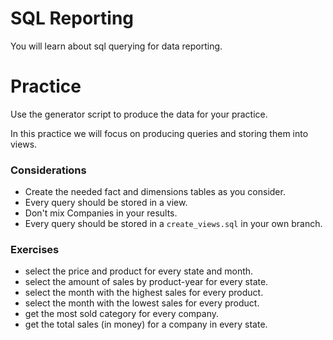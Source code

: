 # SQL Reporting

You will learn about sql querying for data reporting.

# Practice

Use the generator script to produce the data for your practice.

In this practice we will focus on producing queries and storing them into views.

### Considerations

- Create the needed fact and dimensions tables as you consider.
- Every query should be stored in a view.
- Don't mix Companies in your results.
- Every query should be stored in a `create_views.sql` in your own branch.

### Exercises

- select the price and product for every state and month.
- select the amount of sales by product-year for every state.
- select the month with the highest sales for every product.
- select the month with the lowest sales for every product.
- get the most sold category for every company.
- get the total sales (in money) for a company in every state.